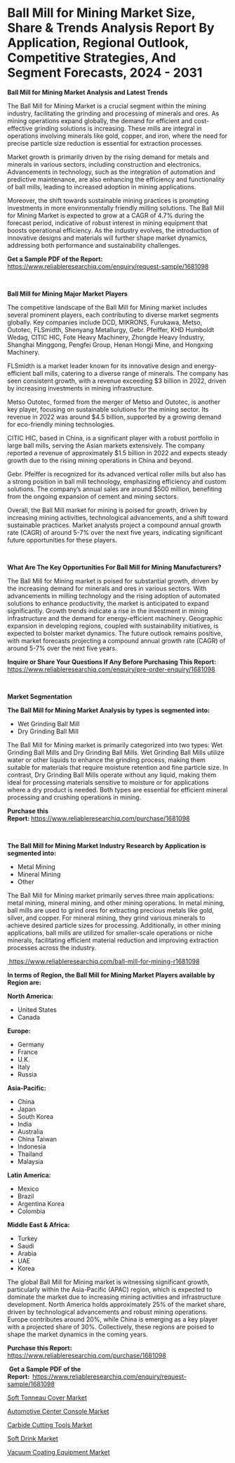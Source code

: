 <p><h1>Ball Mill for Mining Market Size, Share & Trends Analysis Report By Application, Regional Outlook, Competitive Strategies, And Segment Forecasts, 2024 - 2031</h1></p><p><strong>Ball Mill for Mining Market Analysis and Latest Trends</strong></p>
<p><p>The Ball Mill for Mining Market is a crucial segment within the mining industry, facilitating the grinding and processing of minerals and ores. As mining operations expand globally, the demand for efficient and cost-effective grinding solutions is increasing. These mills are integral in operations involving minerals like gold, copper, and iron, where the need for precise particle size reduction is essential for extraction processes.</p><p>Market growth is primarily driven by the rising demand for metals and minerals in various sectors, including construction and electronics. Advancements in technology, such as the integration of automation and predictive maintenance, are also enhancing the efficiency and functionality of ball mills, leading to increased adoption in mining applications.</p><p>Moreover, the shift towards sustainable mining practices is prompting investments in more environmentally friendly milling solutions. The Ball Mill for Mining Market is expected to grow at a CAGR of 4.7% during the forecast period, indicative of robust interest in mining equipment that boosts operational efficiency. As the industry evolves, the introduction of innovative designs and materials will further shape market dynamics, addressing both performance and sustainability challenges.</p></p>
<p><strong>Get a Sample PDF of the Report:&nbsp;</strong> <a href="https://www.reliableresearchiq.com/enquiry/request-sample/1681098?utm_campaign=1581&utm_medium=2&utm_source=Github&utm_content=ia&utm_term=16122024&utm_id=ball-mill-for-mining">https://www.reliableresearchiq.com/enquiry/request-sample/1681098</a></p>
<p>&nbsp;</p>
<p><strong>Ball Mill for Mining Major Market Players</strong></p>
<p><p>The competitive landscape of the Ball Mill for Mining market includes several prominent players, each contributing to diverse market segments globally. Key companies include DCD, MIKRONS, Furukawa, Metso, Outotec, FLSmidth, Shenyang Metallurgy, Gebr. Pfeiffer, KHD Humboldt Wedag, CITIC HIC, Fote Heavy Machinery, Zhongde Heavy Industry, Shanghai Minggong, Pengfei Group, Henan Hongji Mine, and Hongxing Machinery.</p><p>FLSmidth is a market leader known for its innovative design and energy-efficient ball mills, catering to a diverse range of minerals. The company has seen consistent growth, with a revenue exceeding $3 billion in 2022, driven by increasing investments in mining infrastructure.</p><p>Metso Outotec, formed from the merger of Metso and Outotec, is another key player, focusing on sustainable solutions for the mining sector. Its revenue in 2022 was around $4.5 billion, supported by a growing demand for eco-friendly mining technologies.</p><p>CITIC HIC, based in China, is a significant player with a robust portfolio in large ball mills, serving the Asian markets extensively. The company reported a revenue of approximately $1.5 billion in 2022 and expects steady growth due to the rising mining operations in China and beyond.</p><p>Gebr. Pfeiffer is recognized for its advanced vertical roller mills but also has a strong position in ball mill technology, emphasizing efficiency and custom solutions. The company’s annual sales are around $500 million, benefiting from the ongoing expansion of cement and mining sectors.</p><p>Overall, the Ball Mill market for mining is poised for growth, driven by increasing mining activities, technological advancements, and a shift toward sustainable practices. Market analysts project a compound annual growth rate (CAGR) of around 5-7% over the next five years, indicating significant future opportunities for these players.</p></p>
<p>&nbsp;</p>
<p><strong>What Are The Key Opportunities For Ball Mill for Mining Manufacturers?</strong></p>
<p><p>The Ball Mill for Mining market is poised for substantial growth, driven by the increasing demand for minerals and ores in various sectors. With advancements in milling technology and the rising adoption of automated solutions to enhance productivity, the market is anticipated to expand significantly. Growth trends indicate a rise in the investment in mining infrastructure and the demand for energy-efficient machinery. Geographic expansion in developing regions, coupled with sustainability initiatives, is expected to bolster market dynamics. The future outlook remains positive, with market forecasts projecting a compound annual growth rate (CAGR) of around 5-7% over the next five years.</p></p>
<p><strong>Inquire or Share Your Questions If Any Before Purchasing This Report:</strong> <a href="https://www.reliableresearchiq.com/enquiry/pre-order-enquiry/1681098?utm_campaign=1581&utm_medium=2&utm_source=Github&utm_content=ia&utm_term=16122024&utm_id=ball-mill-for-mining">https://www.reliableresearchiq.com/enquiry/pre-order-enquiry/1681098</a></p>
<p>&nbsp;</p>
<p><strong>Market Segmentation</strong></p>
<p><strong>The Ball Mill for Mining Market Analysis by types is segmented into:</strong></p>
<p><ul><li>Wet Grinding Ball Mill</li><li>Dry Grinding Ball Mill</li></ul></p>
<p><p>The Ball Mill for Mining market is primarily categorized into two types: Wet Grinding Ball Mills and Dry Grinding Ball Mills. Wet Grinding Ball Mills utilize water or other liquids to enhance the grinding process, making them suitable for materials that require moisture retention and fine particle size. In contrast, Dry Grinding Ball Mills operate without any liquid, making them ideal for processing materials sensitive to moisture or for applications where a dry product is needed. Both types are essential for efficient mineral processing and crushing operations in mining.</p></p>
<p><strong>Purchase this Report:&nbsp;</strong><a href="https://www.reliableresearchiq.com/purchase/1681098?utm_campaign=1581&utm_medium=2&utm_source=Github&utm_content=ia&utm_term=16122024&utm_id=ball-mill-for-mining">https://www.reliableresearchiq.com/purchase/1681098</a></p>
<p>&nbsp;</p>
<p><strong>The Ball Mill for Mining Market Industry Research by Application is segmented into:</strong></p>
<p><ul><li>Metal Mining</li><li>Mineral Mining</li><li>Other</li></ul></p>
<p><p>The Ball Mill for Mining market primarily serves three main applications: metal mining, mineral mining, and other mining operations. In metal mining, ball mills are used to grind ores for extracting precious metals like gold, silver, and copper. For mineral mining, they grind various minerals to achieve desired particle sizes for processing. Additionally, in other mining applications, ball mills are utilized for smaller-scale operations or niche minerals, facilitating efficient material reduction and improving extraction processes across the industry.</p></p>
<p><a href="https://www.reliableresearchiq.com/ball-mill-for-mining-r1681098?utm_campaign=1581&utm_medium=2&utm_source=Github&utm_content=ia&utm_term=16122024&utm_id=ball-mill-for-mining">&nbsp;https://www.reliableresearchiq.com/ball-mill-for-mining-r1681098</a></p>
<p><strong>In terms of Region, the Ball Mill for Mining Market Players available by Region are:</strong></p>
<p>
    <p> <strong> North America: </strong>
        <ul>
            <li>United States</li>
            <li>Canada</li>
        </ul>
        </p> 
    <p> <strong> Europe: </strong>
        <ul>
            <li>Germany</li>
            <li>France</li>
            <li>U.K.</li>
            <li>Italy</li>
            <li>Russia</li>
        </ul>
        </p> 
    <p> <strong> Asia-Pacific: </strong>
        <ul>
            <li>China</li>
            <li>Japan</li>
            <li>South Korea</li>
            <li>India</li>
            <li>Australia</li>
            <li>China Taiwan</li>
            <li>Indonesia</li>
            <li>Thailand</li>
            <li>Malaysia</li>
        </ul>
        </p> 
    <p> <strong> Latin America: </strong>
        <ul>
            <li>Mexico</li>
            <li>Brazil</li>
            <li>Argentina Korea</li>
            <li>Colombia</li>
        </ul>
        </p> 
    <p> <strong> Middle East & Africa: </strong>
        <ul>
            <li>Turkey</li>
            <li>Saudi</li>
            <li>Arabia</li>
            <li>UAE</li>
            <li>Korea</li>
        </ul>
    </p>
    </p>
<p><p>The global Ball Mill for Mining market is witnessing significant growth, particularly within the Asia-Pacific (APAC) region, which is expected to dominate the market due to increasing mining activities and infrastructure development. North America holds approximately 25% of the market share, driven by technological advancements and robust mining operations. Europe contributes around 20%, while China is emerging as a key player with a projected share of 30%. Collectively, these regions are poised to shape the market dynamics in the coming years.</p></p>
<p><strong>Purchase this Report: </strong><a href="https://www.reliableresearchiq.com/purchase/1681098?utm_campaign=1581&utm_medium=2&utm_source=Github&utm_content=ia&utm_term=16122024&utm_id=ball-mill-for-mining">https://www.reliableresearchiq.com/purchase/1681098</a></p>
<p>&nbsp;<strong>Get a Sample PDF of the Report:&nbsp;&nbsp;</strong><a href="https://www.reliableresearchiq.com/enquiry/request-sample/1681098?utm_campaign=1581&utm_medium=2&utm_source=Github&utm_content=ia&utm_term=16122024&utm_id=ball-mill-for-mining">https://www.reliableresearchiq.com/enquiry/request-sample/1681098</a></p>
<p><strong></strong></p>
<p><p><a href="https://www.linkedin.com/pulse/soft-tonneau-cover-market-analysis-report-2024-2031-key-p1z5e?utm_campaign=1581&utm_medium=2&utm_source=Github&utm_content=ia&utm_term=16122024&utm_id=ball-mill-for-mining">Soft Tonneau Cover Market</a></p><p><a href="https://www.linkedin.com/pulse/report-automotive-center-console-market-rapid-expansion-bt1fe?utm_campaign=1581&utm_medium=2&utm_source=Github&utm_content=ia&utm_term=16122024&utm_id=ball-mill-for-mining">Automotive Center Console Market</a></p><p><a href="https://www.linkedin.com/pulse/carbide-cutting-tools-industry-sector-new-technologies-219qe?utm_campaign=1581&utm_medium=2&utm_source=Github&utm_content=ia&utm_term=16122024&utm_id=ball-mill-for-mining">Carbide Cutting Tools Market</a></p><p><a href="https://www.linkedin.com/pulse/soft-drink-market-growth-analysis-regions-manufacturers-types-1ikqe?utm_campaign=1581&utm_medium=2&utm_source=Github&utm_content=ia&utm_term=16122024&utm_id=ball-mill-for-mining">Soft Drink Market</a></p><p><a href="https://www.linkedin.com/pulse/global-vacuum-coating-equipment-market-research-2024-2031-spmle?utm_campaign=1581&utm_medium=2&utm_source=Github&utm_content=ia&utm_term=16122024&utm_id=ball-mill-for-mining">Vacuum Coating Equipment Market</a></p></p>
